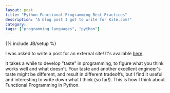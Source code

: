 ```yaml
---
layout: post
title: "Python Functional Programming Best Practices"
description: "A blog post I got to write for Kite.com!"
category: 
tags: ["programming languages", "python"]
---
```

{% include JB/setup %}

I was asked to write a post for an external site! It's available [here](https://owlskip.com/s/FP).

It takes a while to develop "taste" in programming, to figure what you think works well and what doesn't. Your taste and another excellent engineer's taste might be different, and result in different tradeoffs, but I find it useful and interesting to write down what I think (so far!). This is how I think about Functional Programming in Python. 
